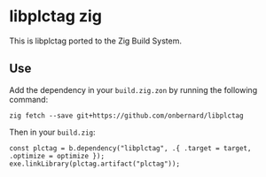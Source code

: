 # libplctag zig

This is libplctag ported to the Zig Build System.

## Use

Add the dependency in your `build.zig.zon` by running the following command:

```
zig fetch --save git+https://github.com/onbernard/libplctag
```

Then in your `build.zig`:

```zig
const plctag = b.dependency("libplctag", .{ .target = target, .optimize = optimize });
exe.linkLibrary(plctag.artifact("plctag"));
```
